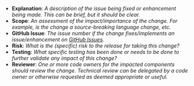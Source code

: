 - **Explanation**: _A description of the issue being fixed or enhancement being made. This can be brief, but it should be clear._
- **Scope**: _An assessment of the impact/importance of the change. For example, is the change a source-breaking language change, etc._
- **GitHub Issue**: _The issue number if the change fixes/implements an issue/enhancement on [GitHub Issues](https://github.com/apple/swift-docc/issues)._
- **Risk**: _What is the (specific) risk to the release for taking this change?_
- **Testing**: _What specific testing has been done or needs to be done to further validate any impact of this change?_
- **Reviewer**: _One or more code owners for the impacted components should review the change. Technical review can be delegated by a code owner or otherwise requested as deemed appropriate or useful._